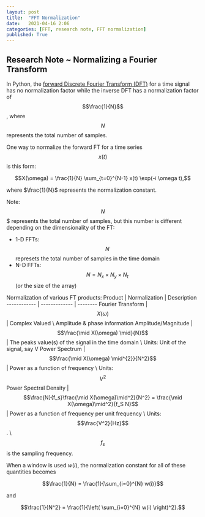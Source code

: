 ```yaml
---
layout: post
title:  "FFT Normalization"
date:   2021-04-16 2:06
categories: [FFT, research note, FFT normalization]
published: True
---
```


## Research Note ~ Normalizing a Fourier Transform

In Python, the [forward Discrete Fourier Transform (DFT)](https://numpy.org/doc/stable/reference/routines.fft.html) for a time signal has no normalization factor while the inverse DFT has a normalization factor of $$\frac{1}{N}$$, where $$N$$ represents the total number of samples.

One way to normalize the forward FT for a time series $$x(t)$$ is this form:

$$X(\omega) = \frac{1}{N} \sum_{t=0}^{N-1} x(t) \exp(-i \omega t),$$

where $\frac{1}{N}$ represents the normalization constant.

Note: $$N$$$ represents the total number of samples, but this number is different depending on the dimensionality of the FT:
- 1-D FFTs: $$N$$ represets the total number of samples in the time domain
- N-D FFTs: $$N = N_x \times N_y \times N_t$$ (or the size of the array)

Normalization of various FT products:
Product | Normalization | Description
------------ | ------------- | --------
Fourier Transform | $$X(\omega)$$ | Complex Valued \ Amplitude & phase information 
Amplitude/Magnitude | $$\frac{\mid X(\omega) \mid}{N}$$ | The peaks value(s) of the signal in the time domain \ Units: Unit of the signal, say V </li></ul>
Power Spectrum | $$\frac{\mid X(\omega) \mid^{2}}{N^2}$$ |  Power as a function of frequency \ Units: $$V^2$$
Power Spectral Density | $$\frac{N}{f_s}\frac{\mid X(\omega)\mid^2}{N^2} = \frac{\mid X(\omega)\mid^2}{f_S N}$$ |  Power as a function of frequency per unit frequency \ Units: $$\frac{V^2}{Hz}$$. \ $$f_s$$ is the sampling frequency.


When a window is used $w(i)$, the normalization constant for all of these quantities becomes

$$\frac{1}{N} = \frac{1}{\sum_{i=0}^{N} w(i)}$$

and

$$\frac{1}{N^2} = \frac{1}{\left( \sum_{i=0}^{N} w(i) \right)^2}.$$

